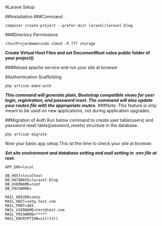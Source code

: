 #Larave Setup

##Installation
###Command
```
composer create-project --prefer-dist laravel/laravel blog
```
###Directory Permissions
```
<YoutProjecName>sudo chmod -R 777 storage

```
**Create Virtual Host Files and set DocumentRoot value public folder of your project(<YoutProjecName>)**

###Reload apache service and run your site at browser

#Authentication Scaffolding

```
php artisan make:auth
```
***This command will generate plain, Bootstrap compatible views for user login, registration, and password reset. The command will also update your routes file with the appropriate routes.***
###Note: This feature is only meant to be used on new applications, not during application upgrades.

##Migration of Auth
Run below command to create user table(users) and password reset table(password_resets) structure in the database.
```
php artisan migrate 
````
Now your basic app setup.This ist the time to check your site at browser.

***Set site environment and database setting and mail setting in .env file at root.***
```
APP_ENV=local

DB_HOST=localhost
DB_DATABASE=laravel-blog
DB_USERNAME=root
DB_PASSWORD=

MAIL_DRIVER=smtp
MAIL_HOST=smtp.test.com
MAIL_PORT=465
MAIL_USERNAME=test@test.com
MAIL_PASSWORD=*****
MAIL_ENCRYPTION=ssl(tsl)
```




